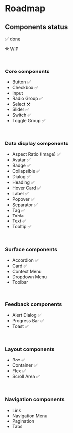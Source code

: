# Roadmap

## Components status

✅ done

⚒️ WIP

<br>

### Core components

- Button ✅
- Checkbox ✅
- Input
- Radio Group ✅
- Select ⚒️
- Slider ✅
- Switch ✅
- Toggle Group ✅

<br>

### Data display components

- Aspect Ratio (Image) ✅
- Avatar ✅
- Badge ✅
- Collapsible ✅
- Dialog ✅
- Heading ✅
- Hover Card ✅
- Label ✅
- Popover ✅
- Separator ✅
- Tag ✅
- Table
- Text ✅
- Tooltip ✅

<br>

### Surface components

- Accordion ✅
- Card ✅
- Context Menu
- Dropdown Menu
- Toolbar

<br>

### Feedback components

- Alert Dialog ✅
- Progress Bar ✅
- Toast ✅

<br>

### Layout components

- Box ✅
- Container ✅
- Flex ✅
- Scroll Area ✅

<br>

### Navigation components

- Link
- Navigation Menu
- Pagination
- Tabs
